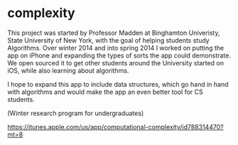 complexity
==========

This project was started by Professor Madden at Binghamton Univeristy, State University of New York, with the goal of helping students study Algorithms. Over winter 2014 and into spring 2014 I worked on putting the app on iPhone and expanding the types of sorts the app could demonstrate. We open sourced it to get other students around the University started on iOS, while also learning about algorithms.

I hope to expand this app to include data structures, which go hand in hand with algorithms and would make the app an even better tool for CS students.


(Winter research program for undergraduates)

https://itunes.apple.com/us/app/computational-complexity/id788314470?mt=8
